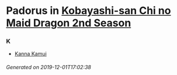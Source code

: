 # Padorus in [Kobayashi-san Chi no Maid Dragon 2nd Season](https://myanimelist.net/anime/39247/Kobayashi-san_Chi_no_Maid_Dragon_2nd_Season)

### K
* [Kanna Kamui](https://github.com/shadow578/Project-Padoru/blob/master/table-of-contents/characters/KannaKamui.md)

###### Generated on 2019-12-01T17:02:38
